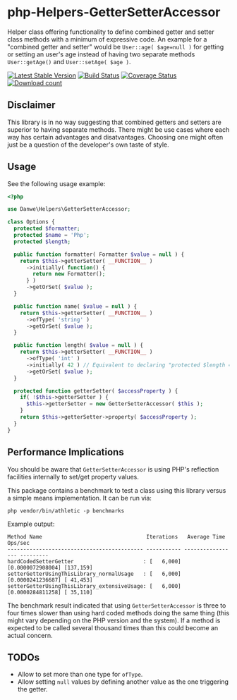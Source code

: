 # php-Helpers-GetterSetterAccessor
Helper class offering functionality to define combined getter and setter class methods with a minimum of expressive code. An example for a "combined getter and setter" would be `User::age( $age=null )` for getting or setting an user's age instead of having two separate methods `User::getAge()` and `User::setAge( $age )`.

[![Latest Stable Version](https://poser.pugx.org/danwe/helpers-gettersetteraccessor/version.png)](https://packagist.org/packages/danwe/helpers-gettersetteraccessor)
[![Build Status](https://travis-ci.org/DanweDE/php-Helpers-GetterSetterAccessor.svg)](https://travis-ci.org/DanweDE/php-Helpers-SetterGetterAccessor)
[![Coverage Status](https://coveralls.io/repos/DanweDE/php-Helpers-GetterSetterAccessor/badge.svg)](https://coveralls.io/r/DanweDE/php-Helpers-SetterGetterAccessor)
[![Download count](https://poser.pugx.org/danwe/helpers-gettersetteraccessor/d/total.png)](https://packagist.org/packages/danwe/helpers-gettersetteraccessor)

## Disclaimer
This library is in no way suggesting that combined getters and setters are superior to having separate methods. There might be use cases where each way has certain advantages and disatvantages. Choosing one might often just be a question of the developer's own taste of style.

## Usage
See the following usage example:

```php
<?php

use Danwe\Helpers\GetterSetterAccessor;

class Options {
  protected $formatter;
  protected $name = 'Php';
  protected $length;

  public function formatter( Formatter $value = null ) {
    return $this->getterSetter( __FUNCTION__ )
      ->initially( function() {
        return new Formatter();
      } )
      ->getOrSet( $value );
  }

  public function name( $value = null ) {
    return $this->getterSetter( __FUNCTION__ )
      ->ofType( 'string' )
      ->getOrSet( $value );
  }

  public function length( $value = null ) {
    return $this->getterSetter( __FUNCTION__ )
      ->ofType( 'int' )
      ->initially( 42 ) // Equivalent to declaring "protected $length = 42" on top
      ->getOrSet( $value );
  }

  protected function getterSetter( $accessProperty ) {
    if( !$this->getterSetter ) {
      $this->getterSetter = new GetterSetterAccessor( $this );
    }
    return $this->getterSetter->property( $accessProperty );
  }
}
```

## Performance Implications
You should be aware that `GetterSetterAccessor` is using PHP's reflection facilities internally
to set/get property values.

This package contains a benchmark to test a class using this library versus a simple means implementation. It can be run via:
```
php vendor/bin/athletic -p benchmarks
```
Example output:
```
Method Name                                 Iterations   Average Time      Ops/sec   
------------------------------------------- ----------- ----------------- ---------
hardCodedSetterGetter                      : [   6,000] [0.0000072908004] [137,159]
setterGetterUsingThisLibrary_normalUsage   : [   6,000] [0.0000241236687] [ 41,453]
setterGetterUsingThisLibrary_extensiveUsage: [   6,000] [0.0000284811258] [ 35,110]
```

The benchmark result indicated that using `GetterSetterAccessor` is three to four times slower than
using hard coded methods doing the same thing (this might vary depending on the PHP version and
the system). If a method is expected to be called several thousand times than this could become an
actual concern.

## TODOs
* Allow to set more than one type for `ofType`.
* Allow setting `null` values by defining another value as the one triggering the getter.

